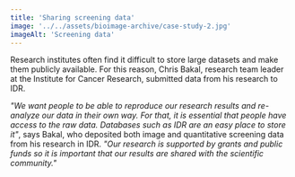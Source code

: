 ```yaml
---
title: 'Sharing screening data'
image: '../../assets/bioimage-archive/case-study-2.jpg'
imageAlt: 'Screening data'
---
```

Research institutes often find it difficult to store large datasets and make them publicly available. For this reason, Chris Bakal, research team leader at the Institute for Cancer Research, submitted data from his research to IDR. 

_"We want people to be able to reproduce our research results and re-analyze our data in their own way. For that, it is essential that people have access to the raw data. Databases such as IDR are an easy place to store it"_, says Bakal, who deposited both image and quantitative screening data from his research in IDR. _"Our research is supported by grants and public funds so it is important that our results are shared with the scientific community."_
